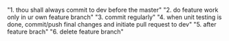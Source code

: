 "1. thou shall always commit to dev before the master" 
"2. do feature work only in ur own feature branch" 
"3. commit regularly" 
"4. when unit testing is done, commit/push final changes and initiate pull request to dev" 
"5. after feature brach" 
"6. delete feature branch" 
